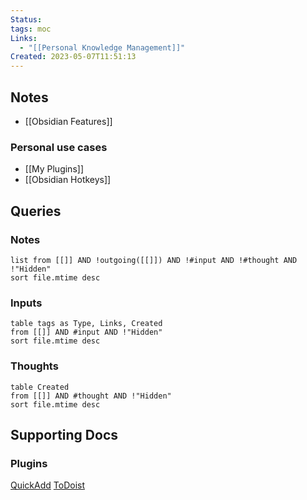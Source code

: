 ```yaml
---
Status: 
tags: moc
Links:
  - "[[Personal Knowledge Management]]"
Created: 2023-05-07T11:51:13
---
```


## Notes
- [[Obsidian Features]]
### Personal use cases
- [[My Plugins]]
- [[Obsidian Hotkeys]]

## Queries

### Notes

```dataview
list from [[]] AND !outgoing([[]]) AND !#input AND !#thought AND !"Hidden"
sort file.mtime desc
```

### Inputs

```dataview
table tags as Type, Links, Created
from [[]] AND #input AND !"Hidden"
sort file.mtime desc
```

### Thoughts

```dataview
table Created
from [[]] AND #thought AND !"Hidden"
sort file.mtime desc
```
## Supporting Docs
### Plugins
[QuickAdd](https://quickadd.obsidian.guide/docs/)
[ToDoist](https://jamiebrynes7.github.io/obsidian-todoist-plugin/docs/overview)
